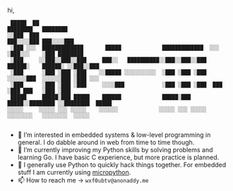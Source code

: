 hi,
```
 █████  ██                                                        ████████   ████████           
░░███  ███                                                       ███░░░░███ ███░░░░███          
 ░███ ░░░  █████████████       █████             █████████████  ░░░    ░███░░░    ░███ ████████ 
 ░███     ░░███░░███░░███     ███░░   ██████████░░███░░███░░███    ██████░    ██████░ ░░███░░███
 ░███      ░███ ░███ ░███    ░░█████ ░░░░░░░░░░  ░███ ░███ ░███   ░░░░░░███  ░░░░░░███ ░███ ░░░ 
 ░███      ░███ ░███ ░███     ░░░░███            ░███ ░███ ░███  ███   ░███ ███   ░███ ░███     
 █████     █████░███ █████    ██████             █████░███ █████░░████████ ░░████████  █████    
░░░░░     ░░░░░ ░░░ ░░░░░    ░░░░░░             ░░░░░ ░░░ ░░░░░  ░░░░░░░░   ░░░░░░░░  ░░░░░     
                                                                                                                                      
```

- 👀 I’m interested in embedded systems & low-level programming in general. I do dabble around in web from time to time though.
- 🌱 I’m currently improving my Python skills by solving problems and learning Go. I have basic C experience, but more practice is planned.  
- 🔧 I generally use Python to quickly hack things together. For embedded stuff I am currently using [micropython](https://micropython.org/).  
- 📫 How to reach me -> `wxf0ubtv@anonaddy.me`

<!---
s-m33r/s-m33r is a ✨ special ✨ repository because its `README.md` (this file) appears on your GitHub profile.
You can click the Preview link to take a look at your changes.
--->
